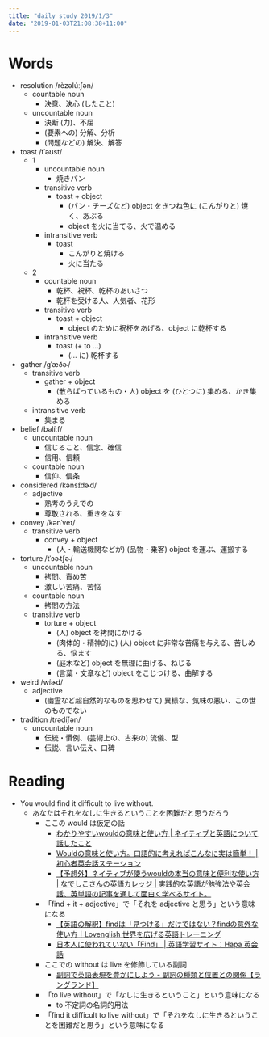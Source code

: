 ```yaml
---
title: "daily study 2019/1/3"
date: "2019-01-03T21:08:38+11:00"
---
```


# Words

- resolution /rèzəlúːʃən/
    - countable noun
        - 決意、決心 (したこと)
    - uncountable noun
        - 決断 (力)、不屈
        - (要素への) 分解、分析
        - (問題などの) 解決、解答
- toast /tˈəʊst/
    - 1
        - uncountable noun
            - 焼きパン
        - transitive verb
            - toast + object
                - (パン・チーズなど) object をきつね色に (こんがりと) 焼く、あぶる
                - object を火に当てる、火で温める
        - intransitive verb
            - toast
                - こんがりと焼ける
                - 火に当たる
    - 2
        - countable noun
            - 乾杯、祝杯、乾杯のあいさつ
            - 乾杯を受ける人、人気者、花形
        - transitive verb
            - toast + object
                - object のために祝杯をあげる、object に乾杯する
        - intransitive verb
            - toast (+ to …)
                - (… に) 乾杯する
- gather /gˈæðɚ/
    - transitive verb
        - gather + object
            - (散らばっているもの・人) object を (ひとつに) 集める、かき集める
    - intransitive verb
        - 集まる
- belief /bəlíːf/
    - uncountable noun
        - 信じること、信念、確信
        - 信用、信頼
    - countable noun
        - 信仰、信条
- considered /kənsɪ́dɚd/
    - adjective
        - 熟考のうえでの
        - 尊敬される、重きをなす
- convey /kənˈveɪ/
    - transitive verb
        - convey + object
            - (人・輸送機関などが) (品物・乗客) object を運ぶ、運搬する
- torture /tˈɔɚtʃɚ/
    - uncountable noun
        - 拷問、責め苦
        - 激しい苦痛、苦悩
    - countable noun
        - 拷問の方法
    - transitive verb
        - torture + object
            - (人) object を拷問にかける
            - (肉体的・精神的に) (人) object に非常な苦痛を与える、苦しめる、悩ます
            - (庭木など) object を無理に曲げる、ねじる
            - (言葉・文章など) object をこじつける、曲解する
- weird /wíɚd/
    - adjective
        - (幽霊など超自然的なものを思わせて) 異様な、気味の悪い、この世のものでない
- tradition /trədíʃən/
    - uncountable noun
        - 伝統・慣例、(芸術上の、古来の) 流儀、型
        - 伝説、言い伝え、口碑

# Reading

- You would find it difficult to live without.
    - あなたはそれをなしに生きるということを困難だと思うだろう
        - ここの would は仮定の話
            - [わかりやすいwouldの意味と使い方 | ネイティブと英語について話したこと](https://talking-english.net/would-will/)
            - [Wouldの意味と使い方。口語的に考えればこんなに実は簡単！ | 初心者英会話ステーション](https://ajieigo.com/145.html)
            - [【予想外】ネイティブが使うwouldの本当の意味と便利な使い方 | なでしこさんの英語カレッジ | 実践的な英語が勉強法や英会話、英単語の記事を通して面白く学べるサイト。](http://eigo-nadeshiko.com/would/)
        - 「find + it + adjective」で「それを adjective と思う」という意味になる
            - [【英語の解釈】findは「見つける」だけではない？findの意外な使い方｜Lovenglish 世界を広げる英語トレーニング](https://lovenglish.info/blog/basics/find%E3%81%AE%E6%84%8F%E5%A4%96%E3%81%AA%E4%BD%BF%E3%81%84%E6%96%B9/)
            - [日本人に使われていない「Find」 | 英語学習サイト：Hapa 英会話](https://hapaeikaiwa.com/2016/01/28/%E6%97%A5%E6%9C%AC%E4%BA%BA%E3%81%AB%E4%BD%BF%E3%82%8F%E3%82%8C%E3%81%A6%E3%81%84%E3%81%AA%E3%81%84%E3%80%8Cfind%E3%80%8D/)
        - ここでの without は live を修飾している副詞
            - [副詞で英語表現を豊かにしよう - 副詞の種類と位置との関係【ラングランド】](http://www.langland.co.jp/english/column/english-column14.php)
        - 「to live without」で「なしに生きるということ」という意味になる
            - to 不定詞の名詞的用法
        - 「find it difficult to live without」で「それをなしに生きるということを困難だと思う」という意味になる
